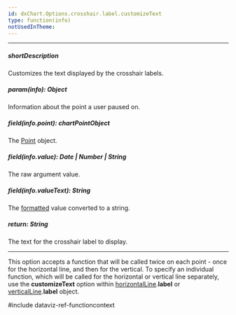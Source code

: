 ```yaml
---
id: dxChart.Options.crosshair.label.customizeText
type: function(info)
notUsedInTheme: 
---
```

---
##### shortDescription
Customizes the text displayed by the crosshair labels.

##### param(info): Object
Information about the point a user paused on.

##### field(info.point): chartPointObject
The [Point](/api-reference/10%20UI%20Components/dxChart/7%20Chart%20Elements/Point '/Documentation/ApiReference/UI_Components/dxChart/Chart_Elements/Point/') object.

##### field(info.value): Date | Number | String
The raw argument value.

##### field(info.valueText): String
The [formatted](/api-reference/10%20UI%20Components/dxChart/1%20Configuration/crosshair/label/format.md '/Documentation/ApiReference/UI_Components/dxChart/Configuration/crosshair/label/#format') value converted to a string.

##### return: String
The text for the crosshair label to display.

---
This option accepts a function that will be called twice on each point - once for the horizontal line, and then for the vertical. To specify an individual function, which will be called for the horizontal or vertical line separately, use the **customizeText** option within [horizontalLine](/api-reference/10%20UI%20Components/dxChart/1%20Configuration/crosshair/horizontalLine '/Documentation/ApiReference/UI_Components/dxChart/Configuration/crosshair/horizontalLine/').**label** or [verticalLine](/api-reference/10%20UI%20Components/dxChart/1%20Configuration/crosshair/verticalLine '/Documentation/ApiReference/UI_Components/dxChart/Configuration/crosshair/verticalLine/').**label** object. 

#include dataviz-ref-functioncontext